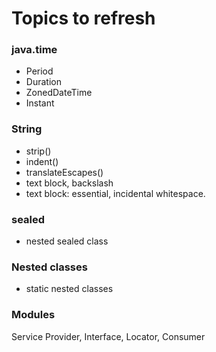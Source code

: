 # Topics to refresh
### java.time
- Period
- Duration
- ZonedDateTime
- Instant

###  String
- strip()
- indent()
- translateEscapes()
- text block, backslash
- text block: essential, incidental whitespace.

### sealed
- nested sealed class

### Nested classes
- static nested classes

### Modules
Service Provider, Interface, Locator, Consumer
 